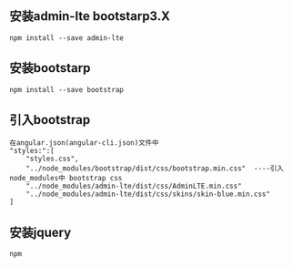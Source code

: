 ## 安装admin-lte bootstarp3.X
    npm install --save admin-lte
## 安装bootstarp
    npm install --save bootstrap
## 引入bootstrap
    在angular.json(angular-cli.json)文件中
    "styles:":[
        "styles.css",
        "../node_modules/bootstrap/dist/css/bootstrap.min.css"  ----引入node_modules中 bootstrap css
        "../node_modules/admin-lte/dist/css/AdminLTE.min.css"
        "../node_modules/admin-lte/dist/css/skins/skin-blue.min.css"
    ]
## 安装jquery
    npm 